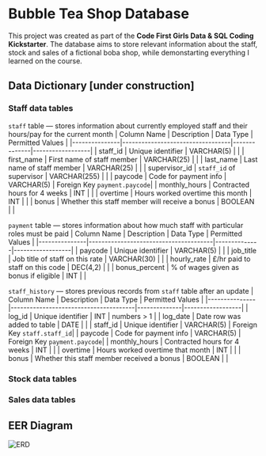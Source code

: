 # Bubble Tea Shop Database

This project was created as part of the **Code First Girls Data & SQL Coding Kickstarter**. The database aims to store relevant information about the staff, stock and sales of a fictional boba shop, while demonstarting
everything I learned on the course.

## Data Dictionary [under construction]

### Staff data tables

```staff``` table — stores information about currently employed staff and their hours/pay for the current month
| Column Name   | Description                      | Data Type    | Permitted Values |
|---------------|----------------------------------|--------------|------------------|
| staff_id      | Unique identifier                | VARCHAR(5)   |                  |
| first_name    | First name of staff member       | VARCHAR(25)  |                  |
| last_name     | Last name of staff member        | VARCHAR(25)  |                  |
| supervisor_id | ```staff_id``` of supervisor     | VARCHAR(255) |                  |
| paycode       | Code for payment info            | VARCHAR(5)   | Foreign Key ```payment.paycode```|
| monthly_hours | Contracted hours for 4 weeks     | INT          |                  |
| overtime      | Hours worked overtime this month | INT          |                  |
| bonus         | Whether this staff member will receive a bonus | BOOLEAN      |                  |

```payment``` table — stores information about how much staff with particular roles must be paid
| Column Name   | Description                           | Data Type    | Permitted Values |
|---------------|---------------------------------------|--------------|------------------|
| paycode       | Unique identifier                     | VARCHAR(5)   |                  |
| job_title     | Job title of staff on this rate       | VARCHAR(30)  |                  |
| hourly_rate   | £/hr paid to staff on this code       | DEC(4,2)     |                  |
| bonus_percent | % of wages given as bonus if eligible | INT          |                  |

```staff_history``` — stores previous records from ```staff``` table after an update
| Column Name   | Description                           | Data Type    | Permitted Values |
|---------------|---------------------------------------|--------------|------------------|
| log_id        | Unique identifier                     | INT          | numbers > 1      |
| log_date      | Date row was added to table           | DATE         |                  |
| staff_id      | Unique identifier                     | VARCHAR(5)   | Foreign Key ```staff.staff_id```|
| paycode       | Code for payment info                 | VARCHAR(5)   | Foreign Key ```payment.paycode```|
| monthly_hours | Contracted hours for 4 weeks          | INT          |                  |
| overtime      | Hours worked overtime that month      | INT          |                  |
| bonus         | Whether this staff member received a bonus | BOOLEAN      |                  |

### Stock data tables

### Sales data tables

## EER Diagram
![ERD](eer-diagram.png)
